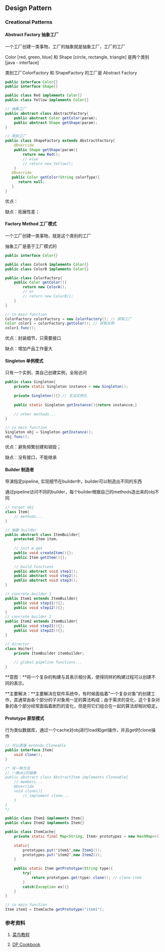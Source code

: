 ## Design Pattern



### Creational Patterns

#### Abstract Factory 抽象工厂

一个工厂创建一类事物，工厂的抽象就是抽象工厂，工厂的工厂

Color [red, green, blue] 和 Shape [circle, rectangle, triangle] 是两个类别 [java - interface]

类别工厂ColorFactory 和 ShapeFactory 的工厂是 Abstract Factory

```java
public interface Color{}
public interface Shape{}

public class Red implements Color{}
public class Yellow implements Color{}

// 抽象工厂
public abstract class AbstractFactory{
    public abstract Color getColor(param);
    public abstract Shape getShape(param);
}

// 类别工厂
public class ShapeFactory extends AbstractFactory{
    @Override
    public Shape getShape(param){
        return new Red();
        // else
        // return new Yellow();
    }
   @Override
   public Color getColor(String colorType){
      return null;
   }
}
```

优点：

缺点：拓展性差；

#### Factory Method 工厂模式

一个工厂创建一类事物，就是这个类别的工厂

抽象工厂是基于工厂模式的

```java
public interface Color{}

public class ColorA implements Color{}
public class ColorB implements Color{}

public class ColorFactory{
    public Color getColor(){
        return new ColorA();
        // or
        // return new ColorB();
    }
}

// in main function
ColorFactory colorFactory = new ColorFactory(); // 获取工厂
Color color1 = colorFactory.getColor(); // 获取实例
color1.func();
```

优点：封装细节，只需要接口

缺点：增加产品工作量大

#### Singleton 单例模式

只有一个实例，类自己创建实例，全局访问

```java
public class Singleton{
    private static Singleton instance = new Singleton();
    
    private Singleton(){} // 无法实例化
    
    public static Singleton getInstance(){return instancce;}
    
    // other methods...
}

// in main function
Singleton obj = Singleton.getInstance();
obj.func();
```

优点：避免频繁创建和销毁；

缺点：没有接口，不能继承

#### Builder 制造者

导演指定pipeline, 实现细节在builder中，builder可以制造出不同的东西

通过pipeline访问不同的builder，每个builder根据自己的methods造出来的obj不同

```java
// target obj
class Item{
    // methods...
}

// 抽象 builder
public abstract class ItemBuilder{
    protected Item item;
    
    // init & get
    public void createItem(){};
    public Item getItem(){};
    
    // build functions
    public abstract void step1();
    public abstract void step2();
    public abstract void step3();
}

// concrete builder 1
public Item1 extends ItemBuilder{
    public void step11(){};
    public void step12(){};
}
// concrete builder 2
public Item2 extends ItemBuilder{
    public void step21(){};
    public void step22(){};
}

// director
class Waiter{
    private ItemBuilder itembuilder;
    
    // global pipeline functions...
}
```

**意图：**将一个复杂的构建与其表示相分离，使得同样的构建过程可以创建不同的表示。

**主要解决：**主要解决在软件系统中，有时候面临着"一个复杂对象"的创建工作，其通常由各个部分的子对象用一定的算法构成；由于需求的变化，这个复杂对象的各个部分经常面临着剧烈的变化，但是将它们组合在一起的算法却相对稳定。

#### Prototype 原型模式

行为类似数据库，通过一个cache对obj进行load和get操作，并且get时clone操作

```java
// 可以直接 extends Cloneable
public interface Item{
    void clone();
}

/* 另一种方法
// 一类obj的抽象
public abstract class AbstractItem implements Cloneable{
    // members...
    @Override
    void clone(){
        // implement clone...
    }
}
*/

public class Item1 implements Item{}
public class Item2 implements Item{}

public class ItemCache{
    private static final Map<String, Item> prototypes = new HashMap<>();
    
    static{
        prototypes.put('item1',new Item1());
        prototypes.put('item2',new Item2());
    }
    
    public static Item getPrototype(String type){
        try{
            return prototypes.get(type).clone(); // clone item
        }
        catch(Exception ex){}
    }
}

// in main function
Item item1 = ItemCache.getPrototype("item1");
```





### 参考资料

1. [菜鸟教程](https://www.runoob.com/design-pattern/builder-pattern.html)

2. [DP Cookbook](https://sourcemaking.com/design_patterns/prototype)

